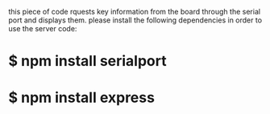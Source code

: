  this piece of code rquests key information from the board through the serial port and displays them.
 please install the following dependencies in order to use the server code:
# $ npm install serialport
# $ npm install express
